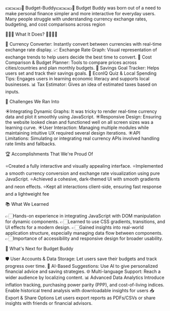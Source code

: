 💴💵💶💷💸 Budget-Buddy💴💵💶💷💸
Budget Buddy was born out of a need to make personal finance simpler and more interactive for everyday users. Many people struggle with understanding currency exchange rates, budgeting, and cost comparisons across region
      
 💭💭💭 What It Does? 💭💭💭💭
 
💱 Currency Converter: Instantly convert between currencies with real-time exchange rate display.
📈 Exchange Rate Graph: Visual representation of exchange trends to help users decide the best time to convert.
🧮 Cost Comparison & Budget Planner: Tools to compare prices across cities/countries and plan monthly budgets.
🎯 Savings Goal Tracker: Helps users set and track their savings goals.
🧠 EconIQ Quiz & Local Spending Tips: Engages users in learning economic literacy and supports local businesses.
📊 Tax Estimator: Gives an idea of estimated taxes based on inputs.

🚧 Challenges We Ran Into

☀️Integrating Dynamic Graphs: It was tricky to render real-time currency data and plot it smoothly using JavaScript.
☀️Responsive Design: Ensuring the website looked clean and functioned well on all screen sizes was a learning curve.
☀️User Interaction: Managing multiple modules while maintaining intuitive UX required several design iterations.
☀️API Limitations: Simulating or integrating real currency APIs involved handling rate limits and fallbacks.

🏆 Accomplishments That We're Proud Of

⭐️Created a fully interactive and visually appealing interface.
⭐️Implemented a smooth currency conversion and exchange rate visualization using pure JavaScript.
⭐️Achieved a cohesive, dark-themed UI with smooth gradients and neon effects.
⭐️Kept all interactions client-side, ensuring fast response and a lightweight fee

📚 What We Learned

👉🏻Hands-on experience in integrating JavaScript with DOM manipulation for dynamic components.
👉🏻Learned to use CSS gradients, transitions, and UI effects for a modern design.
👉🏻Gained insights into real-world application structure, especially managing data flow between components.
👉🏻Importance of accessibility and responsive design for broader usability.

🚀 What's Next for Budget Buddy

🛡️ User Accounts & Data Storage: Let users save their budgets and track progress over time.
💬 AI-Based Suggestions: Use AI to give personalized financial advice and saving strategies.
🌐 Multi-language Support: Reach a wider audience by localizing content.
📊 Advanced Data Analytics
Introduce inflation tracking, purchasing power parity (PPP), and cost-of-living indices.
Enable historical trend analysis with downloadable insights for users
📥 Export & Share Options
 Let users export reports as PDFs/CSVs or share insights with friends or  financial advisors.
